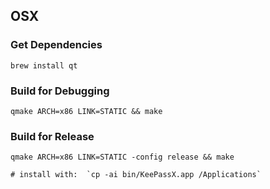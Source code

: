 
## OSX

### Get Dependencies

    brew install qt

### Build for Debugging 

    qmake ARCH=x86 LINK=STATIC && make

### Build for Release 

    qmake ARCH=x86 LINK=STATIC -config release && make

    # install with:  `cp -ai bin/KeePassX.app /Applications`


